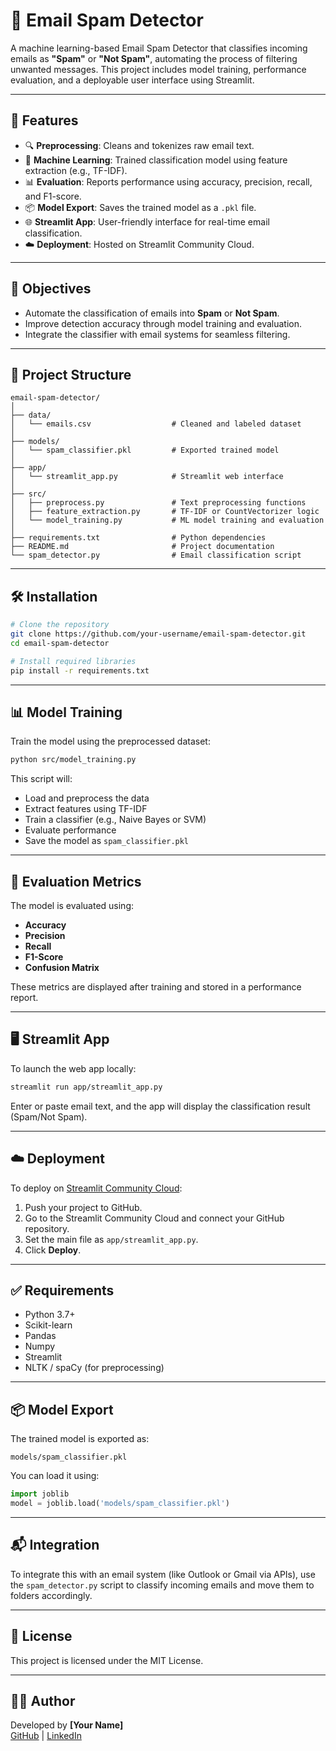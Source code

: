 
# 📧 Email Spam Detector

A machine learning-based Email Spam Detector that classifies incoming emails as **"Spam"** or **"Not Spam"**, automating the process of filtering unwanted messages. This project includes model training, performance evaluation, and a deployable user interface using Streamlit.

---

## 🚀 Features

- 🔍 **Preprocessing**: Cleans and tokenizes raw email text.
- 🧠 **Machine Learning**: Trained classification model using feature extraction (e.g., TF-IDF).
- 📊 **Evaluation**: Reports performance using accuracy, precision, recall, and F1-score.
- 📦 **Model Export**: Saves the trained model as a `.pkl` file.
- 🌐 **Streamlit App**: User-friendly interface for real-time email classification.
- ☁️ **Deployment**: Hosted on Streamlit Community Cloud.

---

## 🎯 Objectives

- Automate the classification of emails into **Spam** or **Not Spam**.
- Improve detection accuracy through model training and evaluation.
- Integrate the classifier with email systems for seamless filtering.

---

## 📁 Project Structure

```
email-spam-detector/
│
├── data/
│   └── emails.csv                  # Cleaned and labeled dataset
│
├── models/
│   └── spam_classifier.pkl         # Exported trained model
│
├── app/
│   └── streamlit_app.py            # Streamlit web interface
│
├── src/
│   ├── preprocess.py               # Text preprocessing functions
│   ├── feature_extraction.py       # TF-IDF or CountVectorizer logic
│   └── model_training.py           # ML model training and evaluation
│
├── requirements.txt                # Python dependencies
├── README.md                       # Project documentation
└── spam_detector.py                # Email classification script
```

---

## 🛠️ Installation

```bash
# Clone the repository
git clone https://github.com/your-username/email-spam-detector.git
cd email-spam-detector

# Install required libraries
pip install -r requirements.txt
```

---

## 📊 Model Training

Train the model using the preprocessed dataset:

```bash
python src/model_training.py
```

This script will:
- Load and preprocess the data
- Extract features using TF-IDF
- Train a classifier (e.g., Naive Bayes or SVM)
- Evaluate performance
- Save the model as `spam_classifier.pkl`

---

## 🧪 Evaluation Metrics

The model is evaluated using:
- **Accuracy**
- **Precision**
- **Recall**
- **F1-Score**
- **Confusion Matrix**

These metrics are displayed after training and stored in a performance report.

---

## 🖥️ Streamlit App

To launch the web app locally:

```bash
streamlit run app/streamlit_app.py
```

Enter or paste email text, and the app will display the classification result (Spam/Not Spam).

---

## ☁️ Deployment

To deploy on [Streamlit Community Cloud](https://streamlit.io/cloud):
1. Push your project to GitHub.
2. Go to the Streamlit Community Cloud and connect your GitHub repository.
3. Set the main file as `app/streamlit_app.py`.
4. Click **Deploy**.

---

## ✅ Requirements

- Python 3.7+
- Scikit-learn
- Pandas
- Numpy
- Streamlit
- NLTK / spaCy (for preprocessing)

---

## 📦 Model Export

The trained model is exported as:

```
models/spam_classifier.pkl
```

You can load it using:

```python
import joblib
model = joblib.load('models/spam_classifier.pkl')
```

---

## 📬 Integration

To integrate this with an email system (like Outlook or Gmail via APIs), use the `spam_detector.py` script to classify incoming emails and move them to folders accordingly.

---

## 📜 License

This project is licensed under the MIT License.

---

## 👨‍💻 Author

Developed by **[Your Name]**  
[GitHub](https://github.com/your-username) | [LinkedIn](https://linkedin.com/in/your-link)
